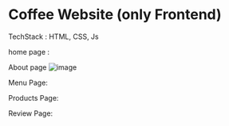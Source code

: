 # Coffee Website (only Frontend)
TechStack :
HTML, CSS, Js


home page :


About page
![image](https://user-images.githubusercontent.com/98757259/208159381-2bb0f917-3438-4a6f-b633-ffdaeecf33d5.png)


Menu Page:


Products Page:


Review Page:
